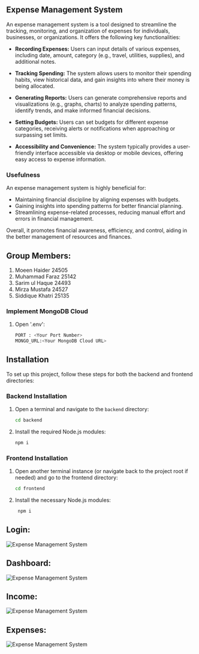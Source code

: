 ## Expense Management System

An expense management system is a tool designed to streamline the tracking, monitoring, and organization of expenses for individuals, businesses, or organizations. It offers the following key functionalities:

- **Recording Expenses:** Users can input details of various expenses, including date, amount, category (e.g., travel, utilities, supplies), and additional notes.

- **Tracking Spending:** The system allows users to monitor their spending habits, view historical data, and gain insights into where their money is being allocated.

- **Generating Reports:** Users can generate comprehensive reports and visualizations (e.g., graphs, charts) to analyze spending patterns, identify trends, and make informed financial decisions.

- **Setting Budgets:** Users can set budgets for different expense categories, receiving alerts or notifications when approaching or surpassing set limits.

- **Accessibility and Convenience:** The system typically provides a user-friendly interface accessible via desktop or mobile devices, offering easy access to expense information.

### Usefulness

An expense management system is highly beneficial for:
- Maintaining financial discipline by aligning expenses with budgets.
- Gaining insights into spending patterns for better financial planning.
- Streamlining expense-related processes, reducing manual effort and errors in financial management.

Overall, it promotes financial awareness, efficiency, and control, aiding in the better management of resources and finances.

## Group Members:
   1. Moeen Haider 24505
   2. Muhammad Faraz 25142
   3. Sarim ul Haque 24493
   4. Mirza Mustafa 24527
   5. Siddique Khatri 25135




### Implement MongoDB Cloud
1. Open '.env':
   ```bash
   PORT : <Your Port Number>
   MONGO_URL:<Your MongoDB Cloud URL>


## Installation
To set up this project, follow these steps for both the backend and frontend directories:

### Backend Installation
1. Open a terminal and navigate to the `backend` directory:
   ```bash
   cd backend
2. Install the required Node.js modules:
   ```bash
   npm i
### Frontend Installation
1. Open another terminal instance (or navigate back to the project root if needed) and go to the frontend directory:
   ```bash
   cd frontend
2. Install the necessary Node.js modules:
   ```bash
    npm i

## Login:
![Expense Management System](images/login.jpg "login")

## Dashboard:
![Expense Management System](images/dashboard.jpg "dashboard")

## Income:
![Expense Management System](images/income.jpg "Income")

## Expenses:
![Expense Management System](images/expenses.jpg "expenses")


